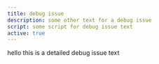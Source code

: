 ```yaml
---
title: debug issue
description: some other text for a debug issue
script: some script for debug issue text
active: true
---
```


hello this is a detailed debug issue text
